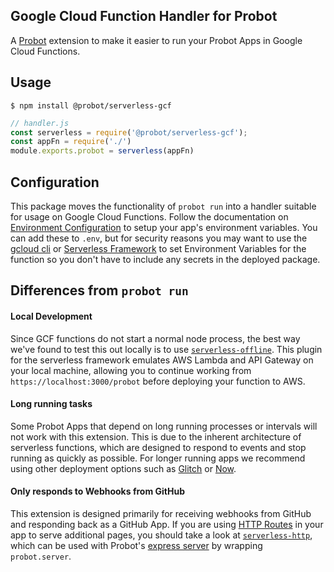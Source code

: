 ## Google Cloud Function Handler for Probot

A [Probot](https://github.com/probot/probot) extension to make it easier to run your Probot Apps in Google Cloud Functions.

## Usage

```shell
$ npm install @probot/serverless-gcf
```

```javascript
// handler.js
const serverless = require('@probot/serverless-gcf');
const appFn = require('./')
module.exports.probot = serverless(appFn)
```

## Configuration
This package moves the functionality of `probot run` into a handler suitable for usage on Google Cloud Functions. Follow the documentation on [Environment Configuration](https://probot.github.io/docs/configuration/) to setup your app's environment variables. You can add these to `.env`, but for security reasons you may want to use the [gcloud cli](https://cloud.google.com/sdk/gcloud/) or [Serverless Framework](https://github.com/serverless/serverless) to set Environment Variables for the function so you don't have to include any secrets in the deployed package.

## Differences from `probot run`

#### Local Development
Since GCF functions do not start a normal node process, the best way we've found to test this out locally is to use [`serverless-offline`](https://github.com/dherault/serverless-offline). This plugin for the serverless framework emulates AWS Lambda and API Gateway on your local machine, allowing you to continue working from `https://localhost:3000/probot` before deploying your function to AWS.

#### Long running tasks
Some Probot Apps that depend on long running processes or intervals will not work with this extension. This is due to the inherent architecture of serverless functions, which are designed to respond to events and stop running as quickly as possible. For longer running apps we recommend using other deployment options such as [Glitch](https://probot.github.io/docs/deployment/#glitch) or [Now](https://probot.github.io/docs/deployment/#now).

#### Only responds to Webhooks from GitHub
This extension is designed primarily for receiving webhooks from GitHub and responding back as a GitHub App. If you are using [HTTP Routes](https://probot.github.io/docs/http/) in your app to serve additional pages, you should take a look at [`serverless-http`](https://github.com/dougmoscrop/serverless-http), which can be used with Probot's [express server](https://github.com/probot/probot/blob/master/src/server.ts) by wrapping `probot.server`.
